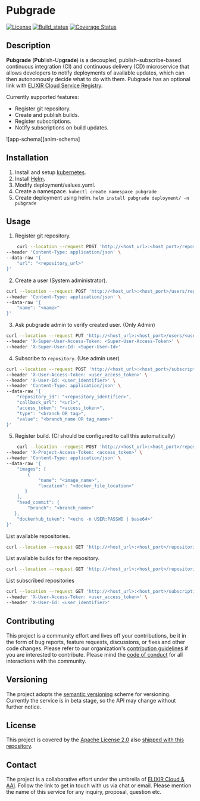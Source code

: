 # Pubgrade

[![License][badge-license]][badge-url-license]
[![Build_status][badge-build-status]][badge-url-build-status]
[![Coverage Status][coverage-badge-svg]][badge-url-coverage]

## Description

**Pubgrade** (**Pub**lish-Up**grade**) is a decoupled, publish-subscribe-based continuous integration (CI) and continuous delivery (CD) microservice that allows developers to notify deployments of available updates, which can then autonomously decide what to do with them. Pubgrade has an optional link with [ELIXIR Cloud Service Registry][elixir-cloud-registry].

Currently supported features:

- Register git repository.
- Create and publish builds.
- Register subscriptions.
- Notify subscriptions on build updates.

![app-schema][anim-schema]

## Installation

1. Install and setup [kubernetes][kubernetes-install].
2. Install [Helm][helm-install].
3. Modify deployment/values.yaml.
4. Create a namespace. `kubectl create namespace pubgrade`
5. Create deployment using helm. `helm install pubgrade deployment/ -n pubgrade`

## Usage

1. Register git repository.

```bash
    curl --location --request POST 'http://<host_url>:<host_port>/repositories' \
--header 'Content-Type: application/json' \
--data-raw '{
    "url": "<repository_url>"
}'
```

2. Create a user (System administrator).

```bash
curl --location --request POST 'http://<host_url>:<host_port>/users/register' \
--header 'Content-Type: application/json' \
--data-raw '{
    "name": "<name>"
}'
```

3. Ask pubgrade admin to verify created user. (Only Admin) 

```bash
curl --location --request PUT 'http://<host_url>:<host_port>/users/<user-id>/verify' \
--header 'X-Super-User-Access-Token: <Super-User-Access-Token>' \
--header 'X-Super-User-Id: <Super-User-Id>'
```

4. Subscribe to `repository`. (Use admin user)

```bash
curl --location --request POST 'http://<host_url>:<host_port>/subscriptions' \
--header 'X-User-Access-Token: <user_access_token>' \
--header 'X-User-Id: <user_identifier>' \
--header 'Content-Type: application/json' \
--data-raw '{
    "repository_id": "<repository_identifier>",
    "callback_url": "<url>",
    "access_token": "<access_token>",
    "type": "<branch OR tag>",
    "value": "<branch_name OR tag_name>"
}'
```

5. Register build. (CI should be configured to call this automatically)

```bash
    curl --location --request POST 'http://<host_url>:<host_port>/repositories/{repo_id}/builds' \
--header 'X-Project-Access-Token: <access_token>' \
--header 'Content-Type: application/json' \
--data-raw '{
    "images": [
        {
            "name": "<image_name>",
            "location": "<docker_file_location>"
       }
    ],
    "head_commit": {
        "branch": "<branch_name>"
   },
    "dockerhub_token": "<echo -n USER:PASSWD | base64>"
}'
```

List available repositories.

```bash
curl --location --request GET 'http://<host_url>:<host_port>/repositories'
```

List available builds for the repository.

```bash
curl --location --request GET 'http://<host_url>:<host_port>/repositories/{repo_id}/builds'
```

List subscribed repositories

```bash
curl --location --request GET 'http://<host_url>:<host_port>/subscriptions' \
--header 'X-User-Access-Token: <user_access_token>' \
--header 'X-User-Id: <user_identifier>'
```

## Contributing

This project is a community effort and lives off your contributions, be it in
the form of bug reports, feature requests, discussions, or fixes and other code
changes. Please refer to our organization's [contribution guidelines][contributing] if you are interested to
contribute. Please mind the [code of conduct][coc] for all interactions with
the community.

## Versioning

The project adopts the [semantic versioning][semver] scheme for versioning.
Currently the service is in beta stage, so the API may change without further
notice.

## License

This project is covered by the [Apache License 2.0][license-apache]
also [shipped with this repository][license].

## Contact

The project is a collaborative effort under the umbrella
of [ELIXIR Cloud & AAI][elixir-cloud]. Follow the link to get in touch with us
via chat or email. Please mention the name of this service for any inquiry,
proposal, question etc.

[badge-build-status]: https://travis-ci.com/elixir-cloud-aai/Broker.svg?branch=feature_controllers
[badge-license]: https://img.shields.io/badge/license-Apache%202.0-blue.svg
[badge-url-build-status]: https://travis-ci.com/elixir-cloud-aai/Broker
[badge-url-coverage]: https://coveralls.io/github/elixir-cloud-aai/Broker?branch=feature_controllers
[coverage-badge-svg]: https://coveralls.io/repos/github/elixir-cloud-aai/Broker/badge.svg?branch=feature_controllers
[contributing]: https://github.com/elixir-cloud-aai/elixir-cloud-aai/blob/dev/CONTRIBUTING.md
[app-schema]: images/app-schema-animation.gif
[elixir-cloud]: https://github.com/elixir-cloud-aai/elixir-cloud-aai
[elixir-cloud-registry]: https://cloud-registry.rahtiapp.fi/ga4gh/registry/v1/ui/
[helm-install]: https://helm.sh/docs/intro/install/
[kubernetes-install]: https://kubernetes.io/docs/tasks/tools/
[semver]: https://semver.org/
[license-apache]: https://www.apache.org/licenses/LICENSE-2.0
[license]: LICENSE
[badge-license]: https://img.shields.io/badge/license-Apache%202.0-blue.svg
[badge-url-license]: http://www.apache.org/licenses/LICENSE-2.0
[ga4gh]: https://www.ga4gh.org/
[coc]: https://github.com/elixir-cloud-aai/elixir-cloud-aai/blob/dev/CODE_OF_CONDUCT.md
